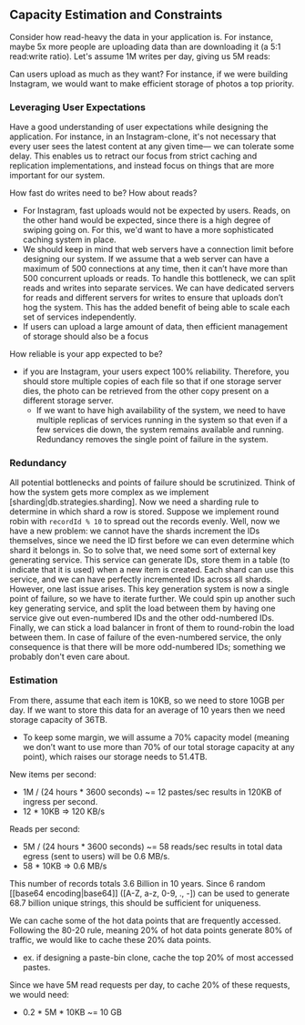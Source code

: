 
## Capacity Estimation and Constraints
Consider how read-heavy the data in your application is. For instance, maybe 5x more people are uploading data than are downloading it (a 5:1 read:write ratio). Let's assume 1M writes per day, giving us 5M reads:

Can users upload as much as they want? For instance, if we were building Instagram, we would want to make efficient storage of photos a top priority.

### Leveraging User Expectations
Have a good understanding of user expectations while designing the application. For instance, in an Instagram-clone, it's not necessary that every user sees the latest content at any given time— we can tolerate some delay. This enables us to retract our focus from strict caching and replication implementations, and instead focus on things that are more important for our system.

How fast do writes need to be? How about reads?
- For Instagram, fast uploads would not be expected by users. Reads, on the other hand would be expected, since there is a high degree of swiping going on. For this, we'd want to have a more sophisticated caching system in place.
- We should keep in mind that web servers have a connection limit before designing our system. If we assume that a web server can have a maximum of 500 connections at any time, then it can’t have more than 500 concurrent uploads or reads. To handle this bottleneck, we can split reads and writes into separate services. We can have dedicated servers for reads and different servers for writes to ensure that uploads don’t hog the system. This has the added benefit of being able to scale each set of services independently.
- If users can upload a large amount of data, then efficient management of storage should also be a focus

How reliable is your app expected to be?
- if you are Instagram, your users expect 100% reliability. Therefore, you should store multiple copies of each file so that if one storage server dies, the photo can be retrieved from the other copy present on a different storage server.
    - If we want to have high availability of the system, we need to have multiple replicas of services running in the system so that even if a few services die down, the system remains available and running. Redundancy removes the single point of failure in the system.

### Redundancy
All potential bottlenecks and points of failure should be scrutinized. Think of how the system gets more complex as we implement [sharding|db.strategies.sharding]. Now we need a sharding rule to determine in which shard a row is stored. Suppose we implement round robin with `recordId % 10` to spread out the records evenly. Well, now we have a new problem: we cannot have the shards increment the IDs themselves, since we need the ID first before we can even determine which shard it belongs in. So to solve that, we need some sort of external key generating service. This service can generate IDs, store them in a table (to indicate that it is used) when a new item is created. Each shard can use this service, and we can have perfectly incremented IDs across all shards. However, one last issue arises. This key generation system is now a single point of failure, so we have to iterate further. We could spin up another such key generating service, and split the load between them by having one service give out even-numbered IDs and the other odd-numbered IDs. Finally, we can stick a load balancer in front of them to round-robin the load between them. In case of failure of the even-numbered service, the only consequence is that there will be more odd-numbered IDs; something we probably don't even care about.

### Estimation
From there, assume that each item is 10KB, so we need to store 10GB per day. If we want to store this data for an average of 10 years then we need storage capacity of 36TB.
- To keep some margin, we will assume a 70% capacity model (meaning we don’t want to use more than 70% of our total storage capacity at any point), which raises our storage needs to 51.4TB.

New items per second:
- 1M / (24 hours * 3600 seconds) ~= 12 pastes/sec
results in
120KB of ingress per second.
- 12 * 10KB => 120 KB/s

Reads per second:
- 5M / (24 hours * 3600 seconds) ~= 58 reads/sec
results in
total data egress (sent to users) will be 0.6 MB/s.
- 58 * 10KB => 0.6 MB/s

This number of records totals 3.6 Billion in 10 years. Since 6 random [[base64 encoding|base64]] ([A-Z, a-z, 0-9, ., -]) can be used to generate 68.7 billion unique strings, this should be sufficient for uniqueness.

We can cache some of the hot data points that are frequently accessed. Following the 80-20 rule, meaning 20% of hot data points generate 80% of traffic, we would like to cache these 20% data points.
- ex. if designing a paste-bin clone, cache the top 20% of most accessed pastes.

Since we have 5M read requests per day, to cache 20% of these requests, we would need:
- 0.2 * 5M * 10KB ~= 10 GB

